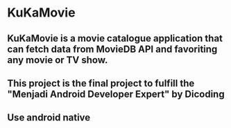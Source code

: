 # KuKaMovie

## KuKaMovie is a movie catalogue application that can fetch data from MovieDB API and favoriting any movie or TV show.

## This project is the final project to fulfill the "Menjadi Android Developer Expert" by Dicoding

## Use android native

